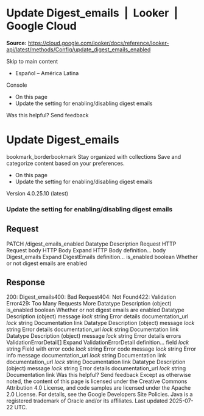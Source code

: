 # Update Digest_emails  |  Looker  |  Google Cloud

**Source:** https://cloud.google.com/looker/docs/reference/looker-api/latest/methods/Config/update_digest_emails_enabled

Skip to main content 


  * Español – América Latina

Console 
  * On this page
  * Update the setting for enabling/disabling digest emails




Was this helpful?
Send feedback 
#  Update Digest_emails
bookmark_borderbookmark Stay organized with collections  Save and categorize content based on your preferences.
  * On this page
  * Update the setting for enabling/disabling digest emails


Version 4.0.25.10 (latest) 
### Update the setting for enabling/disabling digest emails
## Request
PATCH /digest_emails_enabled 
Datatype
Description
Request
HTTP Request 
body
HTTP Body 
Expand HTTP Body definition... 
body
Digest_emails
Expand DigestEmails definition... 
is_enabled
boolean 
Whether or not digest emails are enabled
## Response
200: Digest_emails400: Bad Request404: Not Found422: Validation Error429: Too Many Requests More
Datatype
Description
(object)
is_enabled
boolean 
Whether or not digest emails are enabled
Datatype
Description
(object)
message
_lock_
string 
Error details
documentation_url
_lock_
string 
Documentation link
Datatype
Description
(object)
message
_lock_
string 
Error details
documentation_url
_lock_
string 
Documentation link
Datatype
Description
(object)
message
_lock_
string 
Error details
errors
ValidationErrorDetail[] 
Expand ValidationErrorDetail definition... 
field
_lock_
string 
Field with error
code
_lock_
string 
Error code
message
_lock_
string 
Error info message
documentation_url
_lock_
string 
Documentation link
documentation_url
_lock_
string 
Documentation link
Datatype
Description
(object)
message
_lock_
string 
Error details
documentation_url
_lock_
string 
Documentation link
Was this helpful?
Send feedback 
Except as otherwise noted, the content of this page is licensed under the Creative Commons Attribution 4.0 License, and code samples are licensed under the Apache 2.0 License. For details, see the Google Developers Site Policies. Java is a registered trademark of Oracle and/or its affiliates.
Last updated 2025-07-22 UTC.


